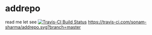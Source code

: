 # addrepo
read me let see
[![Travis-CI Build Status](https://travis-ci.org/sonam-sharma/addrepo.svg?branch=master)](https://travis-ci.org/sonam-sharma/addrepo)
https://travis-ci.com/sonam-sharma/addrepo.svg?branch=master
